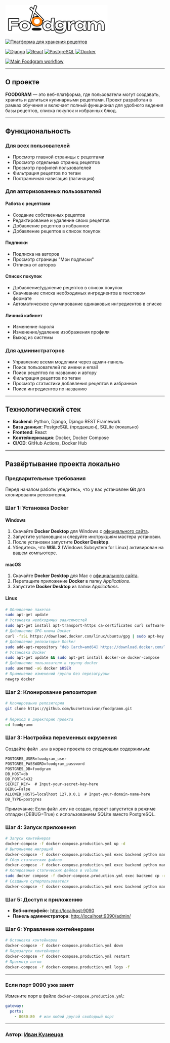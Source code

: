 ![Платформа для хранения рецептов](frontend/src/images/logo.png)

[![Платформа для хранения рецептов](https://img.shields.io/badge/Платформа%20для%20хранения%20рецептов-FF9900?style=for-the-badge)](http://food-gram.hopto.org)

[![Django](https://img.shields.io/badge/Django-3.2-green)](https://www.djangoproject.com/)
[![React](https://img.shields.io/badge/React-18-blue)](https://reactjs.org/)
[![PostgreSQL](https://img.shields.io/badge/PostgreSQL-13-blue)](https://www.postgresql.org/)
[![Docker](https://img.shields.io/badge/Docker-20.10-blue)](https://www.docker.com/)

[![Main Foodgram workflow](https://github.com/KuznetcovIvan/foodgram/actions/workflows/main.yml/badge.svg)](https://github.com/KuznetcovIvan/foodgram/actions/workflows/main.yml)

---

## О проекте
**FOODGRAM** — это веб-платформа, где пользователи могут создавать, хранить и делиться кулинарными рецептами. Проект разработан в рамках обучения и включает полный функционал для удобного ведения базы рецептов, списка покупок и избранных блюд.

---

## Функциональность

### Для всех пользователей
- Просмотр главной страницы с рецептами
- Просмотр отдельных страниц рецептов
- Просмотр профилей пользователей
- Фильтрация рецептов по тегам
- Постраничная навигация (пагинация)

### Для авторизованных пользователей
#### Работа с рецептами
- Создание собственных рецептов
- Редактирование и удаление своих рецептов
- Добавление рецептов в избранное
- Добавление рецептов в список покупок

#### Подписки
- Подписка на авторов
- Просмотр страницы "Мои подписки"
- Отписка от авторов

#### Список покупок
- Добавление/удаление рецептов в список покупок
- Скачивание списка необходимых ингредиентов в текстовом формате
- Автоматическое суммирование одинаковых ингредиентов в списке

#### Личный кабинет
- Изменение пароля
- Изменение/удаление изображения профиля
- Выход из системы

### Для администраторов
- Управление всеми моделями через админ-панель
- Поиск пользователей по имени и email
- Поиск рецептов по названию и автору
- Фильтрация рецептов по тегам
- Просмотр статистики добавления рецептов в избранное
- Поиск ингредиентов по названию

---

## Технологический стек
- **Backend**: Python, Django, Django REST Framework  
- **База данных**: PostgreSQL (продакшен), SQLite (локально)  
- **Frontend**: React  
- **Контейнеризация**: Docker, Docker Compose  
- **CI/CD**: GitHub Actions, Docker Hub  

---

## Развёртывание проекта локально

### Предварительные требования
Перед началом работы убедитесь, что у вас установлен **Git** для клонирования репозитория.

### Шаг 1: Установка Docker
#### Windows
1. Скачайте **Docker Desktop** для Windows с [официального сайта](https://www.docker.com/products/docker-desktop).
2. Запустите установщик и следуйте инструкциям мастера установки.
3. После установки запустите **Docker Desktop**.
4. Убедитесь, что **WSL 2** (Windows Subsystem for Linux) активирован на вашем компьютере.

#### macOS
1. Скачайте **Docker Desktop** для Mac с [официального сайта](https://www.docker.com/products/docker-desktop).
2. Перетащите приложение **Docker** в папку *Applications*.
3. Запустите **Docker Desktop** из папки *Applications*.

#### Linux
```bash
# Обновление пакетов
sudo apt-get update
# Установка необходимых зависимостей
sudo apt-get install apt-transport-https ca-certificates curl software-properties-common
# Добавление GPG-ключа Docker
curl -fsSL https://download.docker.com/linux/ubuntu/gpg | sudo apt-key add -
# Добавление репозитория Docker
sudo add-apt-repository "deb [arch=amd64] https://download.docker.com/linux/ubuntu $(lsb_release -cs) stable"
# Установка Docker
sudo apt-get update && sudo apt-get install docker-ce docker-compose
# Добавление пользователя в группу docker
sudo usermod -aG docker $USER
# Применение изменений группы без перезагрузки
newgrp docker
```

### Шаг 2: Клонирование репозитория
```bash
# Клонирование репозитория
git clone https://github.com/kuznetcovivan/foodgramm.git

# Переход в директорию проекта
cd foodgramm
```

### Шаг 3: Настройка переменных окружения
Создайте файл `.env` в корне проекта со следующим содержимым:
```
POSTGRES_USER=foodgram_user
POSTGRES_PASSWORD=foodgram_password
POSTGRES_DB=foodgram
DB_HOST=db
DB_PORT=5432
SECRET_KEY=  # Input-your-secret-key-here
DEBUG=False
ALLOWED_HOSTS=localhost 127.0.0.1  # Input-your-domain-name-here
DB_TYPE=postgres
```
Примечание: Если файл .env не создан, проект запустится в режиме отладки (DEBUG=True) с использованием SQLite вместо PostgreSQL.

### Шаг 4: Запуск приложения
```bash
# Запуск контейнеров
docker-compose -f docker-compose.production.yml up -d
# Выполнение миграций
docker-compose -f docker-compose.production.yml exec backend python manage.py migrate
# Сбор статических файлов
docker-compose -f docker-compose.production.yml exec backend python manage.py collectstatic
# Копирование статических файлов в volume
sudo docker compose -f docker-compose.production.yml exec backend cp -r /app/collected_static/. /backend_static/static/
# Создание суперпользователя 
docker-compose -f docker-compose.production.yml exec backend python manage.py createsuperuser
```
### Шаг 5: Доступ к приложению
- **Веб-интерфейс**: [http://localhost:9090](http://localhost:9090)
- **Панель администратора**: [http://localhost:9090/admin/](http://localhost:9090/admin/)

### Шаг 6: Управление контейнерами
```bash
# Остановка контейнеров
docker-compose -f docker-compose.production.yml down
# Перезапуск контейнеров
docker-compose -f docker-compose.production.yml restart
# Просмотр логов
docker-compose -f docker-compose.production.yml logs -f
```
---
### Если порт 9090 уже занят
Измените порт в файле `docker-compose.production.yml`:
```yaml
gateway:
  ports:
    - 8080:80  # или любой другой свободный порт
```
---
### Автор: [Иван Кузнецов](https://github.com/KuznetcovIvan)
